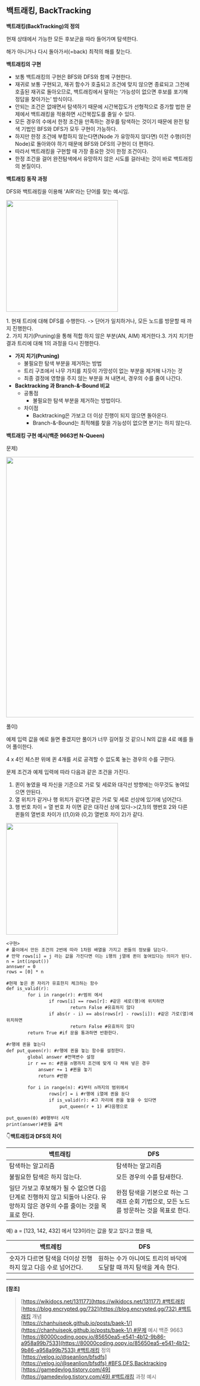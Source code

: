 ## 백트래킹, BackTracking
**백트래킹(BackTracking)의 정의**

현재 상태에서 가능한 모든 후보군을 따라 들어가며 탐색한다.

해가 아니거나 다시 돌아가서(=back) 최적의 해를 찾는다.

**백트래킹의 구현**

-   보통 백트래킹의 구현은 BFS와 DFS와 함께 구현한다.
-   재귀로 보통 구현되고, 재귀 함수가 호출되고 조건에 맞지 않으면 종료되고 그전에 호출된 재귀로 돌아오므로, 백트래킹에서 말하는 ‘가능성이 없으면 후보를 포기해 정답을 찾아가는’ 방식이다.
-   안되는 조건은 없애면서 탐색하기 때문에 시간복잡도가 선형적으로 증가할 법한 문제에서 백트래킹을 적용하면 시간복잡도를 줄일 수 있다.
-   모든 경우의 수에서 한정 조건을 만족하는 경우를 탐색하는 것이기 때문에 완전 탐색 기법인 BFS와 DFS가 모두 구현이 가능하다.
-   하지만 한정 조건에 부합하지 않는다면(Node 가 유망하지 않다면) 이전 수행(이전 Node)로 돌아와야 하기 때문에 BFS와 DFS의 구현이 더 편하다.
-   따라서 백트래킹을 구현할 때 가장 중요한 것이 한정 조건이다.
-   한정 조건을 걸어 완전탐색에서 유망하지 않은 시도를 걸러내는 것이 바로 백트래킹의 본질이다.

**백트래킹 동작 과정**

DFS와 백트래킹을 이용해 'AIR'라는 단어를 찾는 예시임.

<img src = "https://github.com/JXHXXN/algorithmPYTHON/assets/76980015/18bc4b9a-9aa9-4b0e-86c1-c7c78bbacdc7" width = "300" />

1\. 현재 트리에 대해 DFS를 수행한다. -> 단어가 일치하거나, 모든 노드를 방문할 때 까지 진행한다.  
2\. 가지 치기(Pruning)을 통해 적합 하지 않은 부분(AN, AIM) 제거한다.3\. 가지 치기한 결과 트리에 대해 1의 과정을 다시 진행한다.

-   **가지 치기(Pruning)**
    -   불필요한 탐색 부분을 제거하는 방법
    -   트리 구조에서 나무 가지를 치듯이 가망성이 없는 부분을 제거해 나가는 것
    -   최종 결정에 영향을 주지 않는 부분을 쳐 내면서, 경우의 수를 줄여 나간다.
-   **Backtracking 과 Branch-&-Bound 비교** 
    -   공통점
        -   불필요한 탐색 부분을 제거하는 방법이다.
    -   차이점
        -   Backtracking은 가보고 더 이상 진행이 되지 않으면 돌아온다.
        -   Branch-&-Bound는 최적해를 찾을 가능성이 없으면 분기는 하지 않는다.

**백트래킹 구현 예시(백준 9663번 N-Queen)**

문제)

<img src = "https://github.com/JXHXXN/algorithmPYTHON/assets/76980015/b15350c3-01c3-4edc-ae83-15db964a157b" width = "700" />

풀이)

예제 입력 값을 예로 들면 좋겠지만 풀이가 너무 길어질 것 같으니 N의 값을 4로 예를 들어 풀이한다.

4 x 4인 체스판 위에 퀸 4개를 서로 공격할 수 없도록 놓는 경우의 수를 구한다.

문제 조건과 예제 입력에 따라 다음과 같은 조건을 가진다.

1.  퀸이 놓였을 때 자신을 기준으로 가로 및 세로와 대각선 방향에는 아무것도 놓여있으면 안된다.
2.  열 위치가 같거나 행 위치가 같다면 같은 가로 및 세로 선상에 있기에 넘어간다.
3.  행 번호 차이 = 열 번호 차 이면 같은 대각선 상에 있다\->(2,1)의 행번호 2와 다른 퀸들의 열번호 차이가 ((1,0)와 (0,2) 열번호 차이 2)가 같다.

<img src = "https://github.com/JXHXXN/algorithmPYTHON/assets/76980015/6890db64-3f75-4ffc-bcf5-8a986eaa896f" width = "300" />

```
<구현>
# 풀이에서 만든 조건의 2번에 따라 1차원 배열을 가지고 퀸들의 정보를 담는다.
# 만약 rows[i] = j 라는 값을 가진다면 이는 i행의 j열에 퀸이 놓여있다는 의미가 된다.
n = int(input())
annswer = 0
rows = [0] * n

#현재 놓은 퀸 자리가 유효한지 체크하는 함수
def is_valid(r):
		for i in range(r): #r범위 에서
				if rows[i] == rows[r]: #같은 세로(행)에 위치하면
						return False #유효하지 않다
				if abs(r - i) == abs(rows[r] - rows[i]): #같은 가로(열)에 위치하면
						return False #유효하지 않다
		return True #if 문을 통과하면 반환한다.

#r행에 퀸을 놓는다
def put_queen(r): #r행에 퀸을 놓는 함수를 설정한다.
		global answer #전역변수 설정
		ir r == n: #퀸을 n행까지 조건에 맞게 다 채워 넣은 경우
			answer += 1 #퀸을 놓기
			return #반환

		for i in range(n): #1부터 n까지의 범위에서
				rows[r] = i #r행에 i열에 퀸을 둔다
				if is_valid(r): #그 자리에 퀸을 놓을 수 있다면
					put_queen(r + 1) #다음행으로

put_quuen(0) #0행부터 시작
print(answer)#퀸들 출력
```

👇**백트래킹과 DFS의 차이**

| 백트래킹 | DFS |
| --- | --- |
| 탐색하는 알고리즘 | 탐색하는 알고리즘 |
| 불필요한 탐색은 하지 않는다. | 모든 경우의 수를 탐새한다. |
| 일단 가보고 후보해가 될 수 없으면 다음 단계로 진행하지 않고 되돌아 나온다. 유망하지 않은 경우의 수를 줄이는 것을 목표로 한다. | 완점 탐색을 기본으로 하는 그래프 순회 기법으로, 모든 노드를 방문하는 것을 목표로 한다. |

예) a = \[123, 142, 432\] 에서 123이라는 값을 찾고 있다고 했을 때,

| 백트레킹 | DFS |
| --- | --- |
| 숫자가 다르면 탐색을 더이상 진행하지 않고 다음 수로 넘어간다. | 원하는 수가 아니여도 트리의 바닥에 도달할 때 까지 탐색을 계속 한다. |

---

**\[참조\]**

> [https://wikidocs.net/131177](https://wikidocs.net/131177) #백트래킹  
> [https://blog.encrypted.gg/732](https://blog.encrypted.gg/732) #백트래킹 개념  
> [https://chanhuiseok.github.io/posts/baek-1/](https://chanhuiseok.github.io/posts/baek-1/) #문제 예시 백준 9663  
> [https://80000coding.oopy.io/85650ea5-e541-4b12-9b86-a958a99b7533](https://80000coding.oopy.io/85650ea5-e541-4b12-9b86-a958a99b7533) #백트래킹 정의  
> [https://velog.io/@seanlion/bfsdfs](https://velog.io/@seanlion/bfsdfs) #BFS,DFS,Backtracking  
> [https://gamedevlog.tistory.com/49](https://gamedevlog.tistory.com/49) #백트래킹 과정 예시
